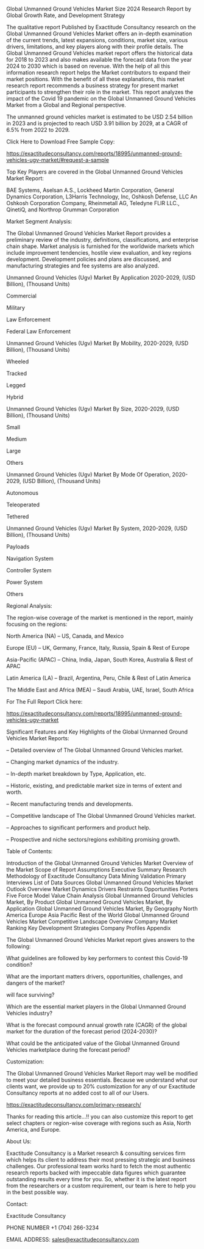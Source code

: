 Global Unmanned Ground Vehicles Market Size 2024 Research Report by Global Growth Rate, and Development Strategy

The qualitative report Published by Exactitude Consultancy research on the Global Unmanned Ground Vehicles Market offers an in-depth examination of the current trends, latest expansions, conditions, market size, various drivers, limitations, and key players along with their profile details. The Global Unmanned Ground Vehicles market report offers the historical data for 2018 to 2023 and also makes available the forecast data from the year 2024 to 2030 which is based on revenue. With the help of all this information research report helps the Market contributors to expand their market positions. With the benefit of all these explanations, this market research report recommends a business strategy for present market participants to strengthen their role in the market. This report analyzes the impact of the Covid 19 pandemic on the Global Unmanned Ground Vehicles Market from a Global and Regional perspective.

The unmanned ground vehicles market is estimated to be USD 2.54 billion in 2023 and is projected to reach USD 3.91 billion by 2029, at a CAGR of 6.5% from 2022 to 2029.

Click Here to Download Free Sample Copy:

https://exactitudeconsultancy.com/reports/18995/unmanned-ground-vehicles-ugv-market/#request-a-sample

Top Key Players are covered in the Global Unmanned Ground Vehicles Market Report:

BAE Systems, Aselsan A.S., Lockheed Martin Corporation, General Dynamics Corporation, L3Harris Technology, Inc, Oshkosh Defense, LLC An Oshkosh Corporation Company, Rheinmetall AG, Teledyne FLIR LLC., QinetiQ, and Northrop Grumman Corporation

Market Segment Analysis:

The Global Unmanned Ground Vehicles Market Report provides a preliminary review of the industry, definitions, classifications, and enterprise chain shape. Market analysis is furnished for the worldwide markets which include improvement tendencies, hostile view evaluation, and key regions development. Development policies and plans are discussed, and manufacturing strategies and fee systems are also analyzed.

Unmanned Ground Vehicles (Ugv) Market By Application 2020-2029, (USD Billion), (Thousand Units)

Commercial

Military

Law Enforcement

Federal Law Enforcement

Unmanned Ground Vehicles (Ugv) Market By Mobility, 2020-2029, (USD Billion), (Thousand Units)

Wheeled

Tracked

Legged

Hybrid

Unmanned Ground Vehicles (Ugv) Market By Size, 2020-2029, (USD Billion), (Thousand Units)

Small

Medium

Large

Others

Unmanned Ground Vehicles (Ugv) Market By Mode Of Operation, 2020-2029, (USD Billion), (Thousand Units)

Autonomous

Teleoperated

Tethered

Unmanned Ground Vehicles (Ugv) Market By System, 2020-2029, (USD Billion), (Thousand Units)

Payloads

Navigation System

Controller System

Power System

Others

Regional Analysis:

The region-wise coverage of the market is mentioned in the report, mainly focusing on the regions:

North America (NA) – US, Canada, and Mexico

Europe (EU) – UK, Germany, France, Italy, Russia, Spain & Rest of Europe

Asia-Pacific (APAC) – China, India, Japan, South Korea, Australia & Rest of APAC

Latin America (LA) – Brazil, Argentina, Peru, Chile & Rest of Latin America

The Middle East and Africa (MEA) – Saudi Arabia, UAE, Israel, South Africa

For The Full Report Click here:

https://exactitudeconsultancy.com/reports/18995/unmanned-ground-vehicles-ugv-market

Significant Features and Key Highlights of the Global Unmanned Ground Vehicles Market Reports:

– Detailed overview of The Global Unmanned Ground Vehicles market.

– Changing market dynamics of the industry.

– In-depth market breakdown by Type, Application, etc.

– Historic, existing, and predictable market size in terms of extent and worth.

– Recent manufacturing trends and developments.

– Competitive landscape of The Global Unmanned Ground Vehicles market.

– Approaches to significant performers and product help.

– Prospective and niche sectors/regions exhibiting promising growth.

Table of Contents:

Introduction of the Global Unmanned Ground Vehicles Market
Overview of the Market
Scope of Report
Assumptions
Executive Summary
Research Methodology of Exactitude Consultancy
Data Mining
Validation
Primary Interviews
List of Data Sources
Global Unmanned Ground Vehicles Market Outlook
Overview
Market Dynamics
Drivers
Restraints
Opportunities
Porters Five Force Model
Value Chain Analysis
Global Unmanned Ground Vehicles Market, By Product
Global Unmanned Ground Vehicles Market, By Application
Global Unmanned Ground Vehicles Market, By Geography
North America
Europe
Asia Pacific
Rest of the World
Global Unmanned Ground Vehicles Market Competitive Landscape
Overview
Company Market Ranking
Key Development Strategies
Company Profiles
Appendix

The Global Unmanned Ground Vehicles Market report gives answers to the following:

What guidelines are followed by key performers to contest this Covid-19 condition?

What are the important matters drivers, opportunities, challenges, and dangers of the market?

will face surviving?

Which are the essential market players in the Global Unmanned Ground Vehicles industry?

What is the forecast compound annual growth rate (CAGR) of the global market for the duration of the forecast period (2024-2030)?

What could be the anticipated value of the Global Unmanned Ground Vehicles marketplace during the forecast period?

Customization:

The Global Unmanned Ground Vehicles Market Report may well be modified to meet your detailed business essentials. Because we understand what our clients want, we provide up to 20% customization for any of our Exactitude Consultancy reports at no added cost to all of our Users.

https://exactitudeconsultancy.com/primary-research/

Thanks for reading this article...!! you can also customize this report to get select chapters or region-wise coverage with regions such as Asia, North America, and Europe.

About Us:

Exactitude Consultancy is a Market research & consulting services firm which helps its client to address their most pressing strategic and business challenges. Our professional team works hard to fetch the most authentic research reports backed with impeccable data figures which guarantee outstanding results every time for you. So, whether it is the latest report from the researchers or a custom requirement, our team is here to help you in the best possible way.

Contact:

Exactitude Consultancy

PHONE NUMBER +1 (704) 266-3234

EMAIL ADDRESS: sales@exactitudeconsultancy.com  
